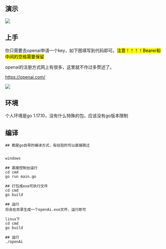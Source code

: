 ##

## 演示

![](https://s3.bmp.ovh/imgs/2023/02/10/350bdf7a09527510.png)

## 上手

你只需要去openai申请一个key，如下图填写到代码即可。<mark>注意！！！！Bearer和中间的空格需要保留</mark>

openai的注册方式网上有很多，这里就不作过多赘述了。

https://openai.com/

![](https://s3.bmp.ovh/imgs/2023/02/10/cda3214d6db251ea.png)
## 环境

个人环境是go 1.17.10，没有什么特殊的包，应该没有go版本限制

##

## 编译

```
## 都是go自带的编译方式，有经验的可以直接跳过


windows

## 直接控制台运行
cd cmd
go run main.go

## 打包成exe可执行文件
cd cmd
go build

## 运行
将会在目录生成一个openAi.exe文件，运行即可

linux下
cd cmd
go build

## 运行
./openAi
```
